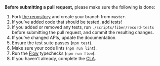 **Before submitting a pull request,** please make sure the following is done:

1. Fork [the repository](https://github.com/facebook/react) and create your branch from `master`.
2. If you've added code that should be tested, add tests!
3. If you added or removed any tests, run `./scripts/fiber/record-tests` before submitting the pull request, and commit the resulting changes.
4. If you've changed APIs, update the documentation.
5. Ensure the test suite passes (`npm test`).
6. Make sure your code lints (`npm run lint`).
7. Run the [Flow](https://flowtype.org/) typechecks (`npm run flow`).
8. If you haven't already, complete the [CLA](https://code.facebook.com/cla).
